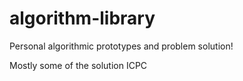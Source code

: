 # algorithm-library

Personal algorithmic prototypes and problem solution!

Mostly some of the solution ICPC
